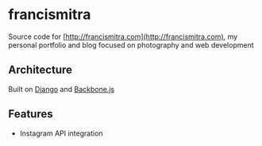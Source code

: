 francismitra
======

Source code for [http://francismitra.com](http://francismitra.com), my personal portfolio and blog focused on photography and web development

Architecture
-----
Built on [Django](https://www.djangoproject.com/) and [Backbone.js](http://backbonejs.org/)

Features
----
* Instagram API integration